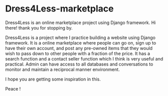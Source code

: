 # Dress4Less-marketplace
Dress4Less is an online marketplace project using Django framework.
Hi there! thank you for stopping by.

Dress4Less is a project where I practice building a website using Django framework. It is a online marketplace where people can go on, sign up to have their own account, 
and post any pre-owned items that they would wish to pass down to other people with a fraction of the price. It has a search function and a contact seller function which
I think is very useful and practical. Admin can have access to all databases and conversations to monitor and maintain a reciprocal manner environment. 

I hope you are getting some inspiration in this.

Peace !
